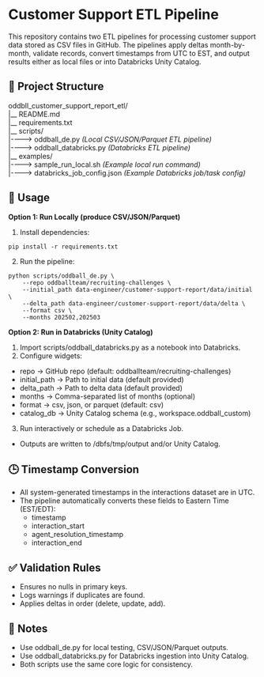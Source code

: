 # Customer Support ETL Pipeline
This repository contains two ETL pipelines for processing customer support data stored as CSV files in GitHub.
The pipelines apply deltas month-by-month, validate records, convert timestamps from UTC to EST, and output results either as local files or into Databricks Unity Catalog.

## 📂 Project Structure
oddbll_customer_support_report_etl/\
|__ README.md\
|__ requirements.txt\
|__ scripts/\
|----> oddball_de.py _(Local CSV/JSON/Parquet ETL pipeline)_\
|----> oddball_databricks.py _(Databricks ETL pipeline)_\
|__ examples/\
|----> sample_run_local.sh _(Example local run command)_\
|----> databricks_job_config.json _(Example Databricks job/task config)_

## 🚀 Usage
**Option 1: Run Locally (produce CSV/JSON/Parquet)**

1) Install dependencies:
```
pip install -r requirements.txt
```   
2) Run the pipeline:
```
python scripts/oddball_de.py \
    --repo oddballteam/recruiting-challenges \
    --initial_path data-engineer/customer-support-report/data/initial \
    --delta_path data-engineer/customer-support-report/data/delta \
    --format csv \
    --months 202502,202503
```

**Option 2: Run in Databricks (Unity Catalog)**

1) Import scripts/oddball_databricks.py as a notebook into Databricks.
2) Configure widgets:
* repo → GitHub repo (default: oddballteam/recruiting-challenges)
* initial_path → Path to initial data (default provided)
* delta_path → Path to delta data (default provided)
* months → Comma-separated list of months (optional)
* format → csv, json, or parquet (default: csv)
* catalog_db → Unity Catalog schema (e.g., workspace.oddball_custom)
3) Run interactively or schedule as a Databricks Job.
* Outputs are written to /dbfs/tmp/output and/or Unity Catalog.

## 🕒 Timestamp Conversion
* All system-generated timestamps in the interactions dataset are in UTC.
* The pipeline automatically converts these fields to Eastern Time (EST/EDT):
    * timestamp
    * interaction_start
    * agent_resolution_timestamp
    * interaction_end

## ✅ Validation Rules
* Ensures no nulls in primary keys.
* Logs warnings if duplicates are found.
* Applies deltas in order (delete, update, add).

## 📌 Notes
* Use oddball_de.py for local testing, CSV/JSON/Parquet outputs.
* Use oddball_databricks.py for Databricks ingestion into Unity Catalog.
* Both scripts use the same core logic for consistency.
